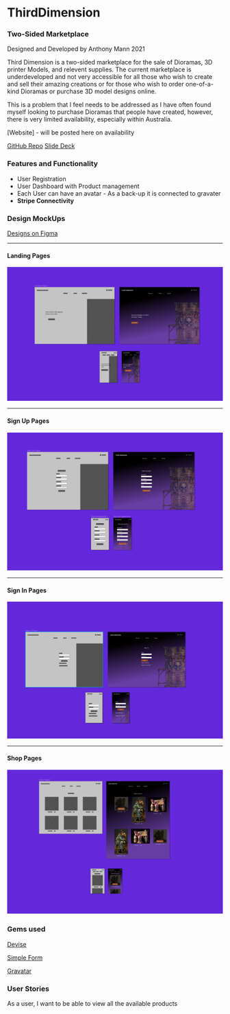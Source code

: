 # ThirdDimension

### Two-Sided Marketplace

Designed and Developed by
Anthony Mann 2021

Third Dimension is a two-sided marketplace for the sale of Dioramas, 3D printer Models, and relevent supplies. The current marketplace is underdeveloped and not very accessible for all those who wish to create and sell their amazing creations or for those who wish to order one-of-a-kind Dioramas or purchase 3D model designs online.

This is a problem that I feel needs to be addressed as I have often found myself looking to purchase Dioramas that people have created, however, there is very limited availability, especially within Australia.

[Website] - will be posted here on availability

[GitHub Repo](https://github.com/MrAjMann/ThirdDimension)
[Slide Deck](https://docs.google.com/presentation/d/1KejylKpCBGXut1z_emDu4aL7w75nO2b6TwPQTp5otOU/edit?usp=sharing)

### Features and Functionality

- User Registration
- User Dashboard with Product management
- Each User can have an avatar - As a back-up it is connected to gravater
- **Stripe Connectivity**

### Design MockUps

[Designs on Figma](https://www.figma.com/file/0BKfLJqugqiiPCjpgB4TXq/Third-Dimension?node-id=0%3A1)

---

#### Landing Pages

![Landing Pages](./app/assets/images/LandingPages.png)

---

#### Sign Up Pages

![Sign Up Pages](./app/assets/images/SignUpPages.png)

---

#### Sign In Pages

![Sign In Pages](./app/assets/images/SignInPages.png)

---

#### Shop Pages

![Shop Pages](./app/assets/images/ShopPages.png)

### Gems used

[Devise](https://github.com/heartcombo/devise)

[Simple Form](https://github.com/heartcombo/simple_form)

[Gravatar](https://github.com/mdeering/gravatar_image_tag)

### User Stories

As a user, I want to be able to view all the available products
